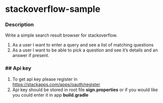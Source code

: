 # stackoverflow-sample

### Description

Write a simple search result browser for stackoverflow.
1. As a user I want to enter a query and see a list of matching questions
2. As a user I want to be able to pick a question and see it’s details and an answer if present.

### ## Api key

1. To get api key please register in https://stackapps.com/apps/oauth/register
2. Api key should be stored in root file **sign.properties** or if you would like you could enter it in app **build.gradle**
